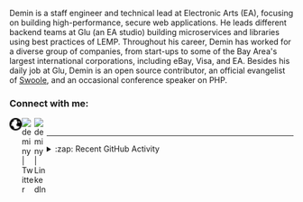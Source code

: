 Demin is a staff engineer and technical lead at Electronic Arts (EA), focusing on building high-performance, secure web applications. He leads different backend teams at Glu (an EA studio) building microservices and libraries using best practices of LEMP. Throughout his career, Demin has worked for a diverse group of companies, from start-ups to some of the Bay Area's largest international corporations, including eBay, Visa, and EA. Besides his daily job at Glu, Demin is an open source contributor, an official evangelist of [Swoole](https://github.com/swoole/swoole-src), and an occasional conference speaker on PHP.

### Connect with me:

[<img align="left" alt="https://deminy.in" width="22px" src="https://raw.githubusercontent.com/iconic/open-iconic/master/svg/globe.svg" />][website]
[<img align="left" alt="deminy | Twitter" width="22px" src="https://cdn.jsdelivr.net/npm/simple-icons@v3/icons/twitter.svg" />][twitter]
[<img align="left" alt="deminy | LinkedIn" width="22px" src="https://cdn.jsdelivr.net/npm/simple-icons@v3/icons/linkedin.svg" />][linkedin]

<br />

[website]: https://deminy.in
[linkedin]: https://www.linkedin.com/in/deminy
[twitter]: https://twitter.com/deminy

---

<details>
  <summary>:zap: Recent GitHub Activity</summary>

<!--START_SECTION:activity-->
1. 🗣 Commented on [#53](https://github.com/DarkGhostHunter/Preloader/issues/53) in [DarkGhostHunter/Preloader](https://github.com/DarkGhostHunter/Preloader)
2. 🗣 Commented on [#4810](https://github.com/swoole/swoole-src/issues/4810) in [swoole/swoole-src](https://github.com/swoole/swoole-src)
3. ❗️ Closed issue [#36](https://github.com/swoole/docker-swoole/issues/36) in [swoole/docker-swoole](https://github.com/swoole/docker-swoole)
4. 🗣 Commented on [#36](https://github.com/swoole/docker-swoole/issues/36) in [swoole/docker-swoole](https://github.com/swoole/docker-swoole)
5. ❌ Closed PR [#37](https://github.com/swoole/docker-swoole/pull/37) in [swoole/docker-swoole](https://github.com/swoole/docker-swoole)
<!--END_SECTION:activity-->

</details>
